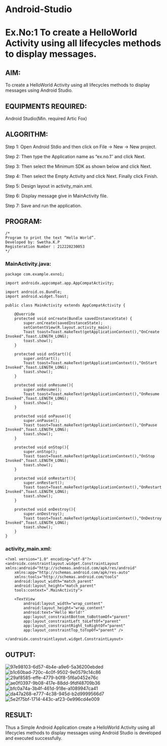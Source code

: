 # Android-Studio
# Ex.No:1 To create a HelloWorld Activity using all lifecycles methods to display messages.


## AIM:

To create a HelloWorld Activity using all lifecycles methods to display messages using Android Studio.

## EQUIPMENTS REQUIRED:

Android Studio(Min. required Artic Fox)

## ALGORITHM:

Step 1: Open Android Stdio and then click on File -> New -> New project.

Step 2: Then type the Application name as “ex.no.1″ and click Next. 

Step 3: Then select the Minimum SDK as shown below and click Next.

Step 4: Then select the Empty Activity and click Next. Finally click Finish.

Step 5: Design layout in activity_main.xml.

Step 6: Display message give in MainActivity file.

Step 7: Save and run the application.

## PROGRAM:
```
/*
Program to print the text “Hello World”.
Developed by: Swetha.K.P
Registeration Number : 212220230053
*/
```
### MainActivity.java:
```
package com.example.exno1;

import androidx.appcompat.app.AppCompatActivity;

import android.os.Bundle;
import android.widget.Toast;

public class MainActivity extends AppCompatActivity {

    @Override
    protected void onCreate(Bundle savedInstanceState) {
        super.onCreate(savedInstanceState);
        setContentView(R.layout.activity_main);
        Toast toast=Toast.makeText(getApplicationContext(),"OnCreate Invoked",Toast.LENGTH_LONG);
        toast.show();
    }

    protected void onStart(){
        super.onStart();
        Toast toast=Toast.makeText(getApplicationContext(),"OnStart Invoked",Toast.LENGTH_LONG);
        toast.show();
    }

    protected void onResume(){
        super.onResume();
        Toast toast=Toast.makeText(getApplicationContext(),"OnResume Invoked",Toast.LENGTH_LONG);
        toast.show();
    }

    protected void onPause(){
        super.onPause();
        Toast toast=Toast.makeText(getApplicationContext(),"OnPause Invoked",Toast.LENGTH_LONG);
        toast.show();
    }

    protected void onStop(){
        super.onStop();
        Toast toast=Toast.makeText(getApplicationContext(),"OnStop Invoked",Toast.LENGTH_LONG);
        toast.show();
    }

    protected void onRestart(){
        super.onRestart();
        Toast toast=Toast.makeText(getApplicationContext(),"OnRestart Invoked",Toast.LENGTH_LONG);
        toast.show();
    }

    protected void onDestroy(){
        super.onDestroy();
        Toast toast=Toast.makeText(getApplicationContext(),"OnDestroy Invoked",Toast.LENGTH_LONG);
        toast.show();
    }
}
```
### activity_main.xml:
```
<?xml version="1.0" encoding="utf-8"?>
<androidx.constraintlayout.widget.ConstraintLayout xmlns:android="http://schemas.android.com/apk/res/android"
    xmlns:app="http://schemas.android.com/apk/res-auto"
    xmlns:tools="http://schemas.android.com/tools"
    android:layout_width="match_parent"
    android:layout_height="match_parent"
    tools:context=".MainActivity">

    <TextView
        android:layout_width="wrap_content"
        android:layout_height="wrap_content"
        android:text="Hello World!"
        app:layout_constraintBottom_toBottomOf="parent"
        app:layout_constraintLeft_toLeftOf="parent"
        app:layout_constraintRight_toRightOf="parent"
        app:layout_constraintTop_toTopOf="parent" />

</androidx.constraintlayout.widget.ConstraintLayout>
```
## OUTPUT:
![97e98103-6d57-4b4e-a9e6-5a36200ebded](https://user-images.githubusercontent.com/75234991/162582238-7b7185c0-e593-477f-b3dd-52deafb2c79d.jpg)
![b1c60bad-720c-4c0f-9502-9e0579c14c86](https://user-images.githubusercontent.com/75234991/162582053-e2a74d4c-2d53-428c-8f11-56e0c57c99d6.jpg)
![29af8585-effe-4779-b0f8-5f6a0452e76c](https://user-images.githubusercontent.com/75234991/162582077-9e27b901-ce49-49c6-ba8d-d114ab9d5839.jpg)
![ae0f0397-9b08-417e-88dd-9fdf48709b36](https://user-images.githubusercontent.com/75234991/162582089-a196b7cc-d02f-4530-9169-6d5b6a93cf9d.jpg)
![bfc0a74a-3b4f-461d-918e-a1089947ca41](https://user-images.githubusercontent.com/75234991/162582093-641e42cd-8924-41bc-b1f1-9433ed60d483.jpg)
![da47a268-e777-4c38-945d-b2d9999566d7](https://user-images.githubusercontent.com/75234991/162582095-a7b11315-5586-4a41-bc82-2e01df4d769a.jpg)
![5e2f75bf-1714-443c-af23-0e996cd4e009](https://user-images.githubusercontent.com/75234991/162582101-418549e7-72a5-4fa8-9899-034f3bbb6147.jpg)

## RESULT:
Thus a Simple Android Application create a HelloWorld Activity using all lifecycles methods to display messages using Android Studio is developed and executed successfully.

